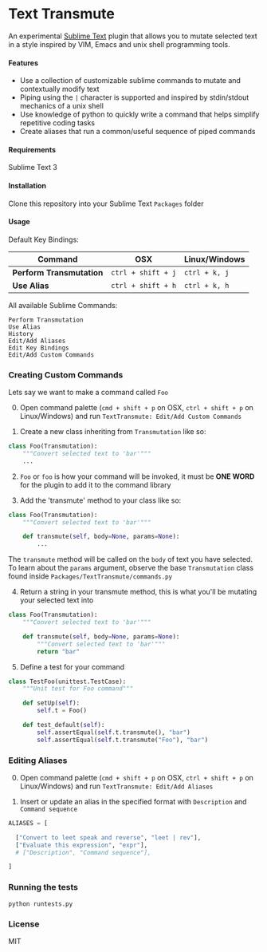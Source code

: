 # Text Transmute

An experimental [Sublime Text](https://www.sublimetext.com/) plugin that allows you to mutate selected text in a style inspired by VIM, Emacs and unix shell programming tools.

#### Features

- Use a collection of customizable sublime commands to mutate and contextually modify text
- Piping using the `|` character is supported and inspired by stdin/stdout mechanics of a unix shell
- Use knowledge of python to quickly write a command that helps simplify repetitive coding tasks
- Create aliases that run a common/useful sequence of piped commands

#### Requirements

Sublime Text 3

#### Installation

Clone this repository into your Sublime Text `Packages` folder

#### Usage

Default Key Bindings:

| Command                   | OSX                | Linux/Windows |
|---------------------------|--------------------|---------------|
| **Perform Transmutation** | `ctrl + shift + j` | `ctrl + k, j` |
| **Use Alias**             | `ctrl + shift + h` | `ctrl + k, h` |

All available Sublime Commands:

```
Perform Transmutation
Use Alias
History
Edit/Add Aliases
Edit Key Bindings
Edit/Add Custom Commands
```

### Creating Custom Commands

Lets say we want to make a command called `Foo`

0. Open command palette (`cmd + shift + p` on OSX, `ctrl + shift + p` on Linux/Windows) and run `TextTransmute: Edit/Add Custom Commands`

1. Create a new class inheriting from `Transmutation` like so:

```python
class Foo(Transmutation):
    """Convert selected text to 'bar'"""
    ...
```

2. `Foo` or `foo` is how your command will be invoked, it must
    be **ONE WORD** for the plugin to add it to the command library

3. Add the 'transmute' method to your class like so:

```python
class Foo(Transmutation):
    """Convert selected text to 'bar'"""

    def transmute(self, body=None, params=None):
        ...
```

The `transmute` method will be called on the `body` of text
you have selected. To learn about the `params` argument,
observe the base `Transmutation` class found inside
`Packages/TextTransmute/commands.py`

4. Return a string in your transmute method, this is what you'll be
   mutating your selected text into

```python
class Foo(Transmutation):
    """Convert selected text to 'bar'"""

    def transmute(self, body=None, params=None):
        """Convert selected text to 'bar'"""
        return "bar"
```

5. Define a test for your command

```python
class TestFoo(unittest.TestCase):
    """Unit test for Foo command"""

    def setUp(self):
        self.t = Foo()

    def test_default(self):
        self.assertEqual(self.t.transmute(), "bar")
        self.assertEqual(self.t.transmute("Foo"), "bar")
```

### Editing Aliases

0. Open command palette (`cmd + shift + p` on OSX, `ctrl + shift + p` on Linux/Windows) and run `TextTransmute: Edit/Add Aliases`

1. Insert or update an alias in the specified format with `Description` and `Command sequence`

```python
ALIASES = [

  ["Convert to leet speak and reverse", "leet | rev"],
  ["Evaluate this expression", "expr"],
  # ["Description", "Command sequence"],

]
```

### Running the tests

```
python runtests.py
```

### License

MIT
